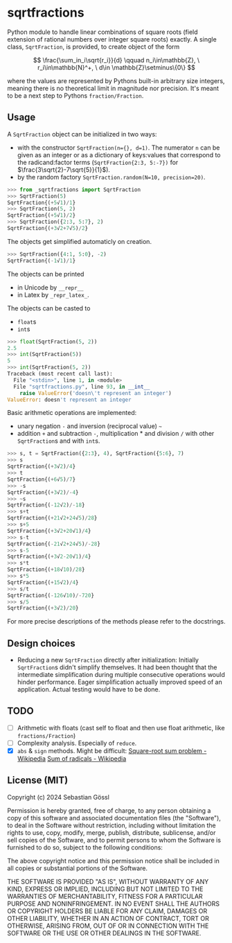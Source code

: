 # sqrtfractions

Python module to handle linear combinations of square roots (field extension of rational numbers over integer square roots) exactly.
A single class, `SqrtFraction`, is provided, to create object of the form

$$
    \frac{\sum_in_i\sqrt{r_i}}{d} \qquad n_i\in\mathbb{Z}, \ r_i\in\mathbb{N}^+, \ d\in \mathbb{Z}\setminus\{0\}
$$


where the values are represented by Pythons built-in arbitrary size integers, meaning there is no theoretical limit in magnitude nor precision. It's meant to be a next step to Pythons `fraction/Fraction`.

## Usage

A `SqrtFraction` object can be initialized in two ways:
- with the constructor `SqrtFraction(n={}, d=1)`. The numerator `n` can be given as an integer or as a dictionary of keys:values that correspond to the radicand:factor terms (`SqrtFraction{2:3, 5:-7})` for $\frac{3\sqrt{2}-7\sqrt{5}}{1}$).
- by the random factory `SqrtFraction.random(N=10, precision=20)`.
```python
>>> from _sqrtfractions import SqrtFraction
>>> SqrtFraction(5)
SqrtFraction{(+5√1)/1}
>>> SqrtFraction(5, 2)
SqrtFraction{(+5√1)/2}
>>> SqrtFraction({2:3, 5:7}, 2)
SqrtFraction{(+3√2+7√5)/2}
```

The objects get simplified automaticly on creation.
```python
>>> SqrtFraction({4:1, 5:0}, -2)
SqrtFraction{(-1√1)/1}
```

The objects can be printed
- in Unicode by `__repr__`
- in Latex by `_repr_latex_`.

The objects can be casted to
- `float`s
- `int`s
```python
>>> float(SqrtFraction(5, 2))
2.5
>>> int(SqrtFraction(5))
5
>>> int(SqrtFraction(5, 2))
Traceback (most recent call last):
  File "<stdin>", line 1, in <module>
  File "sqrtfractions.py", line 93, in __int__
    raise ValueError('doesn\'t represent an integer')
ValueError: doesn't represent an integer
```

Basic arithmetic operations are implemented:
- unary negation `-` and inversion (reciprocal value) `~`
- addition `+` and subtraction `-`, multiplication * and division `/` with other `SqrtFraction`s and with `int`s.
```python
>>> s, t = SqrtFraction({2:3}, 4), SqrtFraction({5:6}, 7)
>>> s
SqrtFraction{(+3√2)/4}
>>> t
SqrtFraction{(+6√5)/7}
>>> -s
SqrtFraction{(+3√2)/-4}
>>> ~s
SqrtFraction{(-12√2)/-18}
>>> s+t
SqrtFraction{(+21√2+24√5)/28}
>>> s+5
SqrtFraction{(+3√2+20√1)/4}
>>> s-t
SqrtFraction{(-21√2+24√5)/-28}
>>> s-5
SqrtFraction{(+3√2-20√1)/4}
>>> s*t
SqrtFraction{(+18√10)/28}
>>> s*5
SqrtFraction{(+15√2)/4}
>>> s/t
SqrtFraction{(-126√10)/-720}
>>> s/5
SqrtFraction{(+3√2)/20}
```

For more precise descriptions of the methods please refer to the docstrings.

## Design choices

- Reducing a new `SqrtFraction` directly after initialization: Initially `SqrtFraction`s didn't simplify themselves. It had been thought that the intermediate simplification during multiple consecutive operations would hinder performance. Eager simplification actually improved speed of an application. Actual testing would have to be done.

## TODO

- [ ] Arithmetic with floats (cast self to float and then use float arithmetic, like `fractions/Fraction`)
- [ ] Complexity analysis. Especially of `reduce`.
- [x] `abs` & `sign` methods. Might be difficult:
  [Square-root sum problem - Wikipedia](https://en.wikipedia.org/wiki/Square-root_sum_problem)
  [Sum of radicals - Wikipedia](https://en.wikipedia.org/wiki/Sum_of_radicals#:~:text=The%20sum%20of%20radicals%20is,finite%20linear%20combination%20of%20radicals%3A&text=are%20real%20numbers.)

## License (MIT)

Copyright (c) 2024 Sebastian Gössl

Permission is hereby granted, free of charge, to any person obtaining a copy
of this software and associated documentation files (the "Software"), to deal
in the Software without restriction, including without limitation the rights
to use, copy, modify, merge, publish, distribute, sublicense, and/or sell
copies of the Software, and to permit persons to whom the Software is
furnished to do so, subject to the following conditions:

The above copyright notice and this permission notice shall be included in all
copies or substantial portions of the Software.

THE SOFTWARE IS PROVIDED "AS IS", WITHOUT WARRANTY OF ANY KIND, EXPRESS OR
IMPLIED, INCLUDING BUT NOT LIMITED TO THE WARRANTIES OF MERCHANTABILITY,
FITNESS FOR A PARTICULAR PURPOSE AND NONINFRINGEMENT. IN NO EVENT SHALL THE
AUTHORS OR COPYRIGHT HOLDERS BE LIABLE FOR ANY CLAIM, DAMAGES OR OTHER
LIABILITY, WHETHER IN AN ACTION OF CONTRACT, TORT OR OTHERWISE, ARISING FROM,
OUT OF OR IN CONNECTION WITH THE SOFTWARE OR THE USE OR OTHER DEALINGS IN THE
SOFTWARE.
